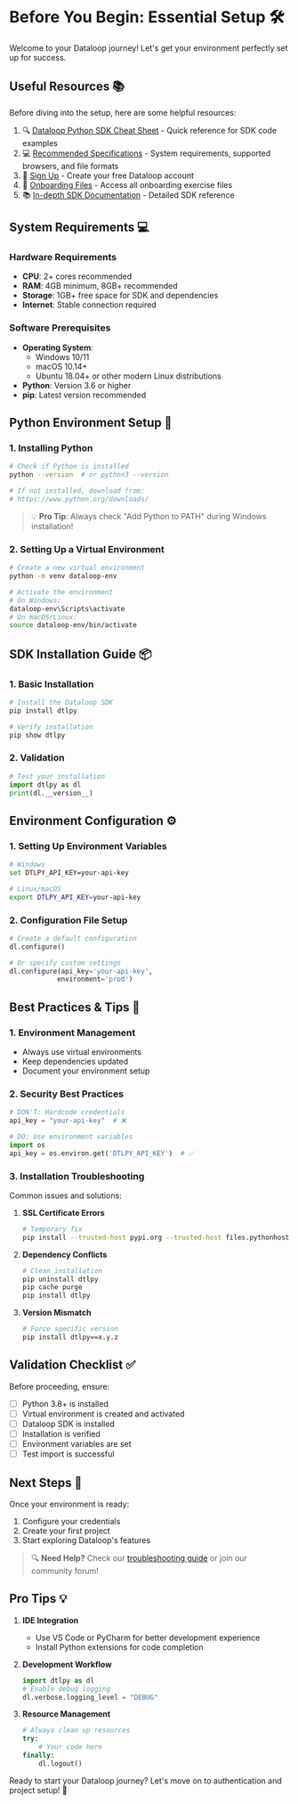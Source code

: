 # Before You Begin: Essential Setup 🛠️

Welcome to your Dataloop journey! Let's get your environment perfectly set up for success.

## Useful Resources 📚

Before diving into the setup, here are some helpful resources:

1. 🔍 [Dataloop Python SDK Cheat Sheet](https://docs.dataloop.ai/docs/sdk-cheatsheet) - Quick reference for SDK code examples
2. 💻 [Recommended Specifications](https://docs.dataloop.ai/docs/platform-recommended) - System requirements, supported browsers, and file formats
3. 🔑 [Sign Up](https://console.dataloop.ai) - Create your free Dataloop account
4. 📂 [Onboarding Files](https://github.com/dataloop-ai/dtlpy-documentation/tree/main/onboarding) - Access all onboarding exercise files
5. 📚 [In-depth SDK Documentation](https://sdk-docs.dataloop.ai/en/latest/entities.html) - Detailed SDK reference

## System Requirements 💻

### Hardware Requirements
- **CPU**: 2+ cores recommended
- **RAM**: 4GB minimum, 8GB+ recommended
- **Storage**: 1GB+ free space for SDK and dependencies
- **Internet**: Stable connection required

### Software Prerequisites
- **Operating System**: 
  - Windows 10/11
  - macOS 10.14+
  - Ubuntu 18.04+ or other modern Linux distributions
- **Python**: Version 3.6 or higher
- **pip**: Latest version recommended

## Python Environment Setup 🐍

### 1. Installing Python

```bash
# Check if Python is installed
python --version  # or python3 --version

# If not installed, download from:
# https://www.python.org/downloads/
```

> 💡 **Pro Tip**: Always check "Add Python to PATH" during Windows installation!

### 2. Setting Up a Virtual Environment

```bash
# Create a new virtual environment
python -m venv dataloop-env

# Activate the environment
# On Windows:
dataloop-env\Scripts\activate
# On macOS/Linux:
source dataloop-env/bin/activate
```

## SDK Installation Guide 📦

### 1. Basic Installation

```bash
# Install the Dataloop SDK
pip install dtlpy

# Verify installation
pip show dtlpy
```

### 2. Validation

```python
# Test your installation
import dtlpy as dl
print(dl.__version__)
```

## Environment Configuration ⚙️

### 1. Setting Up Environment Variables

```bash
# Windows
set DTLPY_API_KEY=your-api-key

# Linux/macOS
export DTLPY_API_KEY=your-api-key
```

### 2. Configuration File Setup

```python
# Create a default configuration
dl.configure()

# Or specify custom settings
dl.configure(api_key='your-api-key',
            environment='prod')
```

## Best Practices & Tips 👑

### 1. Environment Management
- Always use virtual environments
- Keep dependencies updated
- Document your environment setup

### 2. Security Best Practices
```python
# DON'T: Hardcode credentials
api_key = "your-api-key"  # ❌

# DO: Use environment variables
import os
api_key = os.environ.get('DTLPY_API_KEY')  # ✅
```

### 3. Installation Troubleshooting

Common issues and solutions:

1. **SSL Certificate Errors**
   ```bash
   # Temporary fix
   pip install --trusted-host pypi.org --trusted-host files.pythonhosted.org dtlpy
   ```

2. **Dependency Conflicts**
   ```bash
   # Clean installation
   pip uninstall dtlpy
   pip cache purge
   pip install dtlpy
   ```

3. **Version Mismatch**
   ```bash
   # Force specific version
   pip install dtlpy==x.y.z
   ```

## Validation Checklist ✅

Before proceeding, ensure:

- [ ] Python 3.8+ is installed
- [ ] Virtual environment is created and activated
- [ ] Dataloop SDK is installed
- [ ] Installation is verified
- [ ] Environment variables are set
- [ ] Test import is successful

## Next Steps 🎯

Once your environment is ready:
1. Configure your credentials
2. Create your first project
3. Start exploring Dataloop's features

> 🔍 **Need Help?** Check our [troubleshooting guide](https://docs.dataloop.ai/docs/troubleshooting) or join our community forum!

## Pro Tips 💡

1. **IDE Integration**
   - Use VS Code or PyCharm for better development experience
   - Install Python extensions for code completion

2. **Development Workflow**
   ```python
   import dtlpy as dl
   # Enable debug logging
   dl.verbose.logging_level = "DEBUG"

   ```

3. **Resource Management**
   ```python
   # Always clean up resources
   try:
       # Your code here
   finally:
       dl.logout()
   ```

Ready to start your Dataloop journey? Let's move on to authentication and project setup! 🚀 